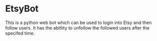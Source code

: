 # EtsyBot
This is a python web bot which can be used to login into Etsy and then follow users. It has the abitlity to unfollow the followed users after the specifed time.
